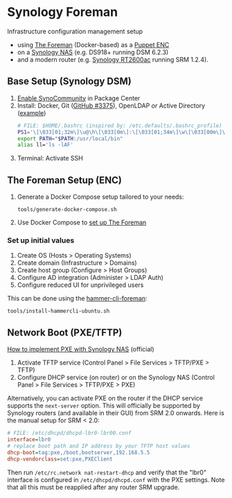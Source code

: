 Synology Foreman
================

Infrastructure configuration management setup

- using [The Foreman](https://theforeman.org/) (Docker-based) as a
  [Puppet ENC](https://puppet.com/docs/puppet/7.1/nodes_external.html)
- on a [Synology NAS](https://www.synology.com/en-global/products/series/home) (e.g. DS918+ running DSM 6.2.3)
- and a modern router (e.g. [Synology RT2600ac](https://www.synology.com/en-global/products/RT2600ac) running SRM 1.2.4).

Base Setup (Synology DSM)
-------------------------

1. [Enable SynoCommunity](https://synocommunity.com/) in Package Center
1. Install: Docker, Git ([GitHub #3375](https://github.com/SynoCommunity/spksrc/issues/3375#issuecomment-407526024)),
   OpenLDAP _or_ Active Directory ([example](https://blog.cubieserver.de/2018/synology-nas-samba-nfs-and-kerberos-with-freeipa-ldap/))
   ```bash
   # FILE: $HOME/.bashrc (inspired by: /etc.defaults/.bashrc_profile)
   PS1='\[\033[01;32m\]\u@\h\[\033[0m\]:\[\033[01;34m\]\w\[\033[00m\]\$ '
   export PATH="$PATH:/usr/local/bin"
   alias ll='ls -lAF'
   ```
1. Terminal: Activate SSH

The Foreman Setup (ENC)
-----------------------

1. Generate a Docker Compose setup tailored to your needs:
   ```console
   tools/generate-docker-compose.sh
   ```
1. Use Docker Compose to [set up The Foreman](
   https://github.com/theforeman/foreman/blob/develop/developer_docs/containers.asciidoc)

### Set up initial values

1. Create OS (Hosts > Operating Systems)
1. Create domain (Infrastructure > Domains)
1. Create host group (Configure > Host Groups)
1. Configure AD integration (Administer > LDAP Auth)
1. Configure reduced UI for unprivileged users

This can be done using the [hammer-cli-foreman](https://github.com/theforeman/hammer-cli-foreman):

```console
tools/install-hammercli-ubuntu.sh
```

Network Boot (PXE/TFTP)
-----------------------

[How to implement PXE with Synology NAS](https://www.synology.com/en-global/knowledgebase/DSM/tutorial/General/How_to_implement_PXE_with_Synology_NAS) (official)

1. Activate TFTP service (Control Panel > File Services > TFTP/PXE > TFTP)
1. Configure DHCP service (on router) or on the Synology NAS (Control Panel > File Services > TFTP/PXE > PXE)

Alternatively, you can activate PXE on the router if the DHCP service supports
the `next-server` option. This will officially be supported by Synology routers
(and available in their GUI) from SRM 2.0 onwards. Here is the manual setup for
SRM < 2.0:

```ini
# FILE: /etc/dhcpd/dhcpd-lbr0-lbr00.conf
interface=lbr0
# replace boot path and IP address by your TFTP host values
dhcp-boot=tag:pxe,/boot,bootserver,192.168.5.5
dhcp-vendorclass=set:pxe,PXEClient
```

Then run `/etc/rc.network nat-restart-dhcp` and verify that the "lbr0"
interface is configured in `/etc/dhcpd/dhcpd.conf` with the PXE settings.
Note that all this must be reapplied after any router SRM upgrade.
